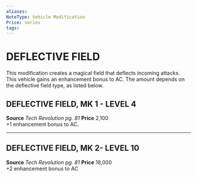 ```yaml
---
aliases: 
NoteType: Vehicle Modification
Price: varies 
tags: 
---
```

# DEFLECTIVE FIELD
This modification creates a magical field that deflects incoming attacks. This vehicle gains an enhancement bonus to AC. The amount depends on the deflective field type, as listed below.  

## DEFLECTIVE FIELD, MK 1 - LEVEL 4

**Source** _Tech Revolution pg. 81_
**Price** 2,100  
+1 enhancement bonus to AC.

---

## DEFLECTIVE FIELD, MK 2- LEVEL 10

**Source** _Tech Revolution pg. 81_
**Price** 18,000  
+2 enhancement bonus to AC